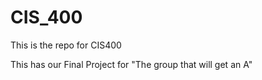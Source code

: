 # CIS_400

This is the repo for CIS400

This has our Final Project for "The group that will get an A"
